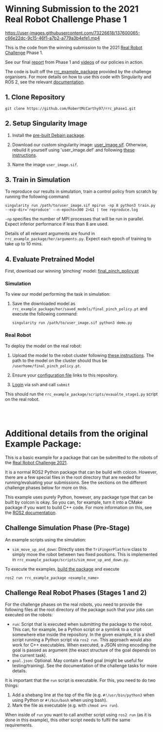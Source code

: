 # Winning Submission to the 2021 Real Robot Challenge Phase 1

https://user-images.githubusercontent.com/73226618/137600065-c66e22dc-9c15-46f1-a7b2-a779a3b4efe1.mp4

This is the code from the winning submission to the 2021 [Real Robot Challenge](https://real-robot-challenge.com/en) Phase 1.

See our final [report](https://arxiv.org/abs/2109.15233) from Phase 1 and [videos](https://www.youtube.com/playlist?list=PLLJoWXUn8XplFszi16-VZMTDBhMQFuc5o)
of our policies in action.

The code is built off the [rrc_example_package](https://github.com/rr-learning/rrc_example_package/tree/master)
provided by the challenge organisers. For more details on how to use this code with Singularity and ROS 2, see
the relevant [documentation](https://people.tuebingen.mpg.de/felixwidmaier/rrc2021/singularity.html).

## 1. Clone Repository

    git clone https://github.com/RobertMcCarthy97/rrc_phase1.git 

## 2. Setup Singularity Image

1. Install the [pre-built Debain package](https://people.tuebingen.mpg.de/felixwidmaier/rrc2021/singularity.html#install-singularity).

2. Download our custom singularity image: [user_image.sif](https://drive.google.com/drive/folders/1AKf4O28h8sYF_6J3FUq9oXJBY88joDcl?usp=sharing).
Otherwise, rebuild it yourself using 'user_image.def' and following
[these instructions](https://people.tuebingen.mpg.de/felixwidmaier/rrc2021/singularity.html#add-custom-dependencies-to-the-container).

3. Name the image `user_image.sif`.

## 3. Train in Simulation

To reproduce our results in simulation, train a control policy from scratch by running the following command:

    singularity run /path/to/user_image.sif mpirun -np 8 python3 train.py --exp-dir='reproduce' --n-epochs=300 2>&1 | tee reproduce.log

`-np` specifies the number of MPI processes that will be run in parallel. Expect inferior performance if less than 8 are used.

Details of all relevant arguments are found in `rrc_example_package/her/arguments.py`.
Expect each epoch of training to take up to 10 mins.

## 4. Evaluate Pretrained Model

First, download our winning 'pinching' model: [final_pinch_policy.pt](https://drive.google.com/drive/folders/1AKf4O28h8sYF_6J3FUq9oXJBY88joDcl?usp=sharing)

### Simulation

To view our model performing the task in simulation:

1. Save the downloaded model as `rrc_example_package/her/saved_models/final_pinch_policy.pt`
and execute the following command:

    `singularity run /path/to/user_image.sif python3 demo.py`

### Real Robot

To deploy the model on the real robot:

1. Upload the model to the robot cluster following [these instructions](https://people.tuebingen.mpg.de/felixwidmaier/rrc2021/submission_system/submission_system.html#upload-the-file).
The path to the model on the cluster should thus be `/userhome/final_pinch_policy.pt`. 

2. Ensure your [configuration file](https://people.tuebingen.mpg.de/felixwidmaier/rrc2021/submission_system/submission_system.html#configuration-file-roboch-json)
links to this repository.

3. [Login](https://people.tuebingen.mpg.de/felixwidmaier/rrc2021/submission_system/submission_system.html#submitting-a-job) via ssh and call `submit`

This should run the `rrc_example_package/scripts/evaualte_stage1.py` script on the real robot.

<br/><br/>
# Additional details from the original Example Package:

This is a basic example for a package that can be submitted to the robots of
the [Real Robot Challenge 2021](https://real-robot-challenge.com).

It is a normal ROS2 Python package that can be build with colcon.  However,
there are a few special files in the root directory that are needed for
running/evaluating your submissions.  See the sections on the different
challenge phases below for more on this.

This example uses purely Python, however, any package type that can be built
by colcon is okay.  So you can, for example, turn it into a CMake package if you
want to build C++ code.  For more information on this, see the [ROS2
documentation](https://docs.ros.org/en/foxy/Tutorials/Creating-Your-First-ROS2-Package.html).


Challenge Simulation Phase (Pre-Stage)
--------------------------------------

An example scripts using the simulation:

- `sim_move_up_and_down`:  Directly uses the `TriFingerPlatform` class to simply
  move the robot between two fixed positions.  This is implemented in
  `rrc_example_package/scripts/sim_move_up_and_down.py`.

To execute the examples, [build the
package](https://people.tuebingen.mpg.de/felixwidmaier/rrc2021/singularity.html#singularity-build-ws)
and execute

    ros2 run rrc_example_package <example_name>



Challenge Real Robot Phases (Stages 1 and 2)
--------------------------------------------

For the challenge phases on the real robots, you need to provide the following
files at the root directory of the package such that your jobs can executed on
the robots:

- `run`:  Script that is executed when submitting the package to the robot.
  This can, for example, be a Python script or a symlink to a script somewhere
  else inside the repository.  In the given example, it is a shell script
  running a Python script via `ros2 run`.  This approach would also work for C++
  executables.  When executed, a JSON string encoding the goal is passed as
  argument (the exact structure of the goal depends on the current task).
- `goal.json`:  Optional.  May contain a fixed goal (might be useful for
  testing/training).  See the documentation of the challenge tasks for more
  details.

It is important that the `run` script is executable.  For this, you need to do
two things:

1. Add a shebang line at the top of the file (e.g. `#!/usr/bin/python3` when
   using Python or `#!/bin/bash` when using bash).
2. Mark the file as executable (e.g. with `chmod a+x run`).

When inside of `run` you want to call another script using `ros2 run` (as it is
done in this example), this other script needs to fulfil the same requirements.
